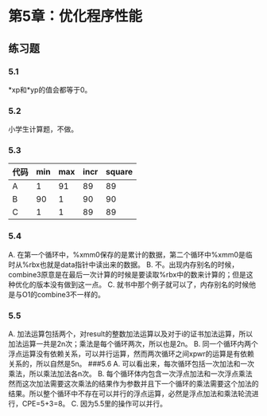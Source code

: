 # 第5章：优化程序性能
## 练习题
### 5.1
\*xp和\*yp的值会都等于0。
### 5.2
小学生计算题，不做。
### 5.3
代码 |min |max |incr|square
----|----|----|----|----
A|1|91|89|89
B|90|1|90|90
C|1|1|89|89
### 5.4
A. 在第一个循环中，%xmm0保存的是累计的数据，第二个循环中%xmm0是临时从%rbx也就是data指针中读出来的数据。
B. 不。出现内存别名的时候，combine3原意是在最后一次计算的时候是要读取%rbx中的数来计算的；但是这种优化的版本没有做到这一点。
C. 就书中那个例子就可以了，内存别名的时候他是与O1的combine3不一样的。
### 5.5
A. 加法运算包括两个，对result的整数加法运算以及对于i的证书加法运算，所以加法运算一共是2n次；乘法是每个循环两次，所以也是2n。
B. 同一个循环内两个浮点运算没有依赖关系，可以并行运算，然而两次循环之间xpwr的运算是有依赖关系的，所以自然是5n。
###5.6
A. 可以看出来，每次循环包括一次加法和一次乘法，所以乘法加法各n次。
B. 每个循环体内包含一次浮点加法和一次浮点乘法然而这次加法需要这次乘法的结果作为参数并且下一个循环的乘法需要这个加法的结果。所以整个循环中不存在可以并行的浮点运算，必然是浮点加法和乘法轮流进行，CPE=5+3=8。
C. 因为5.5里的操作可以并行。